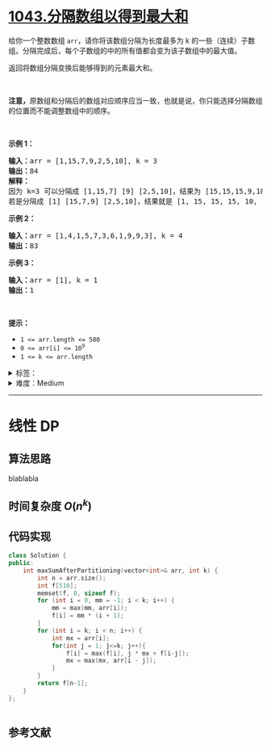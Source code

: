 # [1043.分隔数组以得到最大和](https://leetcode.cn/problems/partition-array-for-maximum-sum/)

<p>给你一个整数数组 <code>arr</code>，请你将该数组分隔为长度最多为 k 的一些（连续）子数组。分隔完成后，每个子数组的中的所有值都会变为该子数组中的最大值。</p>

<p>返回将数组分隔变换后能够得到的元素最大和。</p>

<p> </p>

<p><strong>注意，</strong>原数组和分隔后的数组对应顺序应当一致，也就是说，你只能选择分隔数组的位置而不能调整数组中的顺序。</p>

<p> </p>

<p><strong>示例 1：</strong></p>

<pre>
<strong>输入：</strong>arr = [1,15,7,9,2,5,10], k = 3
<strong>输出：</strong>84
<strong>解释：</strong>
因为 k=3 可以分隔成 [1,15,7] [9] [2,5,10]，结果为 [15,15,15,9,10,10,10]，和为 84，是该数组所有分隔变换后元素总和最大的。
若是分隔成 [1] [15,7,9] [2,5,10]，结果就是 [1, 15, 15, 15, 10, 10, 10] 但这种分隔方式的元素总和（76）小于上一种。 </pre>

<p><strong>示例 2：</strong></p>

<pre>
<strong>输入：</strong>arr = [1,4,1,5,7,3,6,1,9,9,3], k = 4
<strong>输出：</strong>83
</pre>

<p><strong>示例 3：</strong></p>

<pre>
<strong>输入：</strong>arr = [1], k = 1
<strong>输出：</strong>1
</pre>

<p> </p>

<p><strong>提示：</strong></p>

<ul>
	<li><code>1 <= arr.length <= 500</code></li>
	<li><code>0 <= arr[i] <= 10<sup>9</sup></code></li>
	<li><code>1 <= k <= arr.length</code></li>
</ul>

<details>
<summary>标签：</summary>
['数组', '动态规划']
</details>

<details>
<summary>难度：Medium</summary>
喜欢：144
</details>

---

# 线性 DP

## 算法思路

blablabla

## 时间复杂度 $O(n^k)$

## 代码实现

```cpp []
class Solution {
public:
    int maxSumAfterPartitioning(vector<int>& arr, int k) {
        int n = arr.size();
        int f[510];
        memset(f, 0, sizeof f);
        for (int i = 0, mm = -1; i < k; i++) {
            mm = max(mm, arr[i]);
            f[i] = mm * (i + 1);
        }
        for (int i = k; i < n; i++) {
            int mx = arr[i];
            for(int j = 1; j<=k; j++){
                f[i] = max(f[i], j * mx + f[i-j]);
                mx = max(mx, arr[i - j]);
            }
        }
        return f[n-1];
    }
};

```

```java []

```

## 参考文献
